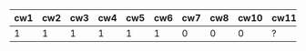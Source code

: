 | cw1 | cw2 | cw3 | cw4 | cw5 | cw6 | cw7 | cw8 | cw10 | cw11 | kolo1pkt |
|-----|-----|-----|-----|-----|-----|-----|-----|------|------|----------|
|   1 |   1 |   1 |   1 |   1 |   1 |   0 |   0 |    0 | ?    |       50 |
